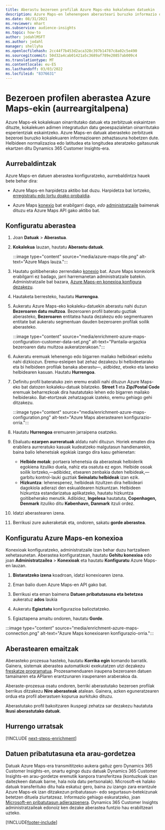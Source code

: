 ```yaml
---
title: Aberastu bezeroen profilak Azure Maps-eko kokalekuen datuekin
description: Azure Maps-en lehenengoen aberasteari buruzko informazio orokorra.
ms.date: 08/31/2021
ms.reviewer: mhart
ms.subservice: audience-insights
ms.topic: how-to
author: jodahlMSFT
ms.author: jodahl
manager: shellyha
ms.openlocfilehash: 2cc44f7b453d2aca328c397b14787c8a02c5e490
ms.sourcegitcommit: 50d32a4cab01421a5c3689af789e20857ab009c4
ms.translationtype: MT
ms.contentlocale: eu-ES
ms.lasthandoff: 03/03/2022
ms.locfileid: "8376631"
---
```

# <a name="enrichment-of-customer-profiles-with-azure-maps-preview"></a>Bezeroen profilen aberastea Azure Maps-ekin (aurreargitalpena)

Azure Maps-ek kokalekuan oinarritutako datuak eta zerbitzuak eskaintzen dituzte, kokalekuen adimen integratudun datu geoespazialetan oinarritutako esperientziak eskaintzeko. Azure Maps-en datuak aberasteko zerbitzuek bezeroei buruzko kokalekuaren informazioaren zehaztasuna hobetzen dute. Helbideen normalizazioa edo latitudea eta longitudea ateratzeko gaitasunak ekartzen ditu Dynamics 365 Customer Insights-era.

## <a name="prerequisites"></a>Aurrebaldintzak

Azure Maps-en datuen aberastea konfiguratzeko, aurrebaldintza hauek bete behar dira:

- Azure Maps-en harpidetza aktibo bat duzu. Harpidetza bat lortzeko, [erregistratu edo lortu doako probaldia](https://azure.microsoft.com/services/azure-maps/).

- Azure Maps [konexio](connections.md) bat erabilgarri dago, *edo* [administratzaile](permissions.md#admin) baimenak dituzu eta Azure Maps API gako aktibo bat.

## <a name="configure-the-enrichment"></a>Konfiguratu aberastea

1. Joan **Datuak** > **Aberastua**. 

1. **Kokalekua** lauzan, hautatu **Aberastu datuak**.

   :::image type="content" source="media/azure-maps-tile.png" alt-text="Azure Maps lauza.":::

1. Hautatu goitibeherako zerrendako [konexio](connections.md) bat. Azure Maps konexiorik erabilgarri ez badago, jarri harremanetan administratzaile batekin. Administratzaile bat bazara, [Azure Maps-en konexioa konfigura dezakezu](#configure-the-connection-for-azure-maps). 

1. Hautaketa berresteko, hautatu **Hurrengoa**.

1. Aukeratu Azure Maps-eko kokaleku-datuekin aberastu nahi duzun **Bezeroaren datu multzoa**. Bezeroaren profil bateratu guztiak aberasteko, **Bezeroaren** entitatea hauta dezakezu edo segmentuaren entitate bat aukeratu segmentuan dauden bezeroaren profilak soilik aberasteko.

    :::image type="content" source="media/enrichment-azure-maps-configuration-customer-data-set.png" alt-text="Pantaila-argazkia bezeroaren datu multzoa aukeratzerakoan.":::

1. Aukeratu eremuak lehenengo edo bigarren mailako helbideari esleitu nahi dizkiozun. Eremu-esleipen bat zehaz dezakezu bi helbideetarako eta bi helbideen profilak banaka aberastu&mdash;, aidbidez, etxeko eta laneko helbidearen kasuan. Hautatu **Hurrengoa**.

1. Definitu profil bateratuko zein eremu erabili nahi dituzun Azure Maps-eko bat datozen kokaleku-datuak bilatzeko. **Street 1** eta **Zip/Postal Code** eremuak beharrezkoak dira hautatutako lehen edo bigarren mailako helbiderako. Bat-etortzeak zehatzagoak izateko, eremu gehiago gehi ditzakezu.

   :::image type="content" source="media/enrichment-azure-maps-configuration.png" alt-text="Azure Maps aberastearen konfigurazio-orria.":::

1. Hautatu **Hurrengoa** eremuaren jarraipena osatzeko.

1. Ebaluatu **ezarpen aurreratuak** aldatu nahi dituzun. Horiek ematen dira erabilera aurreratuko kasuak kudeatzeko malgutasun handienarekin, baina balio lehenetsiak egokiak izango dira kasu gehienetan:
   - **Helbide motak**: portaera lehenetsia da aberasteak helbiderik egokiena itzuliko duela, nahiz eta osatuta ez egon. Helbide osoak soilik lortzeko,&mdash;adibidez, etxearen zenbakia duten helbideak,&mdash;garbitu kontrol-lauki guztiak **Seinalatu helbideak** izan ezik. 
   - **Hizkuntza**: lehenespenez, helbideak itzultzen dira helbideari dagokiola adierazi den eskualdearen hizkuntzan. Helbideen hizkuntza estandarizatua aplikatzeko, hautatu hizkuntza goitibeherako menutik. Adibidez, **Ingelesa** hautatuta, **Copenhagen, Denmark** itzuliko ditu **København, Danmark** itzuli ordez.

1. Idatzi aberastearen izena.

1. Berrikusi zure aukeraketak eta, ondoren, sakatu **gorde aberastea**.

## <a name="configure-the-connection-for-azure-maps"></a>Konfiguratu Azure Maps-en konexioa

Konexioak konfiguratzeko, administratzaile izan behar duzu hartzaileen xehetasunetan. Aberastea konfiguratzean, hautatu **Gehitu konexioa** edo joan **Administratzailea** > **Konexioak** eta hautatu **Konfiguratu** Azure Maps-en lauzan.

1. **Bistaratzeko izena** koadroan, idatzi konexioaren izena.

1. Eman balio duen Azure Maps-en API gako bat.

1. Berrikusi eta eman baimena **Datuen pribatutasuna eta betetzea** aukeratuz **ados** laukia

1. Aukeratu **Egiaztatu** konfigurazioa balioztatzeko.

1. Egiaztapena amaitu ondoren, hautatu **Gorde**.

:::image type="content" source="media/enrichment-azure-maps-connection.png" alt-text="Azure Maps konexioaren konfigurazio-orria.":::

## <a name="enrichment-results"></a>Aberastearen emaitzak

Aberasteko prozesua hasteko, hautatu **Korrika egin** komando barratik. Gainera, sistemak aberastea automatikoki exekutatzen utzi dezakezu [freskatze programatua](system.md#schedule-tab). Prozesamenduaren iraupena bezeroaren datuen tamainaren eta APIaren erantzunaren iraupenaren araberakoa da.

Aberaste-prozesua osatu ondoren, berriki aberastutako bezeroen profilak berrikus ditzakezu **Nire aberasteak** atalean. Gainera, azken eguneratzearen ordua eta profil aberastuen kopurua aurkituko dituzu.

Aberastutako profil bakoitzaren ikuspegi zehatza sar dezakezu hautatuta **Ikusi aberastutako datuak**.

## <a name="next-steps"></a>Hurrengo urratsak

[!INCLUDE [next-steps-enrichment](../includes/next-steps-enrichment.md)]

## <a name="data-privacy-and-compliance"></a>Datuen pribatutasuna eta arau-gordetzea

Datuak Azure Maps-era transmititzeko aukera gaituz gero Dynamics 365 Customer Insights-en, onartu egingo duzu datuak Dynamics 365 Customer Insights-en arau-gordetze eremutik kanpora transferitzea (kontuzkoak izan daitezkeen datuak barne, hala nola datu pertsonalak). Microsoft-ek halako datuak transferituko ditu hala eskatuz gero, baina zu izango zara erantzule Azure Maps-ek izan ditzakezun pribatutasun- edo segurtasun-betekizunak betetzen dituela ziurtatzeaz. Informazio gehiago eskuratzeko, joan [Microsoft-en pribatutasun adierazpenera](https://go.microsoft.com/fwlink/?linkid=396732).
Dynamics 365 Customer Insights administratzaileak edonoiz ken dezake aberastea funtzio hau erabiltzeari uzteko.

[!INCLUDE[footer-include](../includes/footer-banner.md)]
